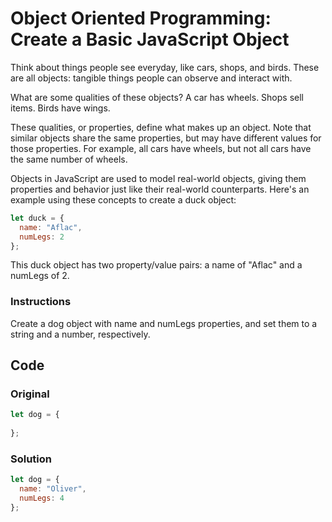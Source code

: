 # Object Oriented Programming: Create a Basic JavaScript Object

Think about things people see everyday, like cars, shops, and birds. These are all objects: tangible things people can observe and interact with.

What are some qualities of these objects? A car has wheels. Shops sell items. Birds have wings.

These qualities, or properties, define what makes up an object. Note that similar objects share the same properties, but may have different values for those properties. For example, all cars have wheels, but not all cars have the same number of wheels.

Objects in JavaScript are used to model real-world objects, giving them properties and behavior just like their real-world counterparts. Here's an example using these concepts to create a duck object:

```javascript
let duck = {
  name: "Aflac",
  numLegs: 2
};
```
This duck object has two property/value pairs: a name of "Aflac" and a numLegs of 2.

### Instructions

Create a dog object with name and numLegs properties, and set them to a string and a number, respectively.

## Code

### Original

```javascript
let dog = {
  
};
```

### Solution

```javascript
let dog = {
  name: "Oliver",
  numLegs: 4
};
```
